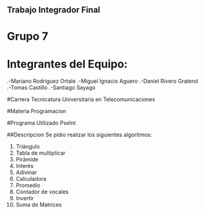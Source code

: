 ## Trabajo Integrador Final

# Grupo 7

# **Integrantes del Equipo:**
.-Mariano Rodriguez Ortale 
.-Miguel Ignacio Aguero 
.-Daniel Rivero Graterol 
.-Tomas Castillo 
.-Santiago Sayago

#Carrera
Tecnicatura Universitaria en Telecomunicaciones

#Materia
Programacion

#Programa Utilizado
PseInt

##Descripcion
Se pidio realizar los siguientes algoritmos:
1.	Triángulo
2.	Tabla de multiplicar
3.	Pirámide
4.	Interés
5.	Adivinar
6.	Calculadora
7.	Promedio
8.	Contador de vocales
9.	Invertir
10.	Suma de Matrices
